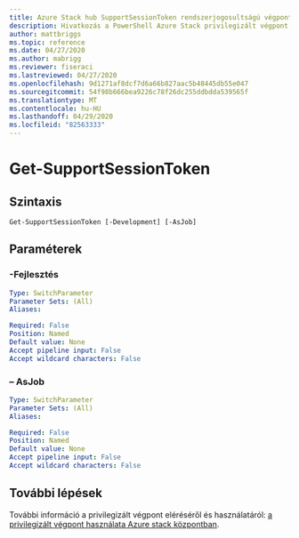 ```yaml
---
title: Azure Stack hub SupportSessionToken rendszerjogosultságú végpontjának beolvasása
description: Hivatkozás a PowerShell Azure Stack privilegizált végpont – Get-SupportSessionToken
author: mattbriggs
ms.topic: reference
ms.date: 04/27/2020
ms.author: mabrigg
ms.reviewer: fiseraci
ms.lastreviewed: 04/27/2020
ms.openlocfilehash: 9d1271af8dcf7d6a66b827aac5b48445db55e047
ms.sourcegitcommit: 54f98b666bea9226c78f26dc255ddbdda539565f
ms.translationtype: MT
ms.contentlocale: hu-HU
ms.lasthandoff: 04/29/2020
ms.locfileid: "82563333"
---
```

# <a name="get-supportsessiontoken"></a>Get-SupportSessionToken

## <a name="syntax"></a>Szintaxis

```
Get-SupportSessionToken [-Development] [-AsJob]
```

## <a name="parameters"></a>Paraméterek

### <a name="-development"></a>-Fejlesztés
 

```yaml
Type: SwitchParameter
Parameter Sets: (All)
Aliases:

Required: False
Position: Named
Default value: None
Accept pipeline input: False
Accept wildcard characters: False
```

### <a name="-asjob"></a>– AsJob


```yaml
Type: SwitchParameter
Parameter Sets: (All)
Aliases:

Required: False
Position: Named
Default value: None
Accept pipeline input: False
Accept wildcard characters: False
```

## <a name="next-steps"></a>További lépések

További információ a privilegizált végpont eléréséről és használatáról: [a privilegizált végpont használata Azure stack központban](https://docs.microsoft.com/azure-stack/operator/azure-stack-privileged-endpoint).